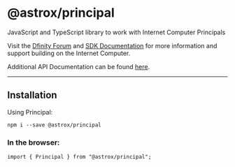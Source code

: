 # @astrox/principal

JavaScript and TypeScript library to work with Internet Computer Principals

Visit the [Dfinity Forum](https://forum.dfinity.org/) and [SDK Documentation](https://sdk.dfinity.org/docs/index.html) for more information and support building on the Internet Computer.

Additional API Documentation can be found [here](https://peacock.dev/principal-docs).

---

## Installation

Using Principal:

```
npm i --save @astrox/principal
```

### In the browser:

```
import { Principal } from "@astrox/principal";
```

